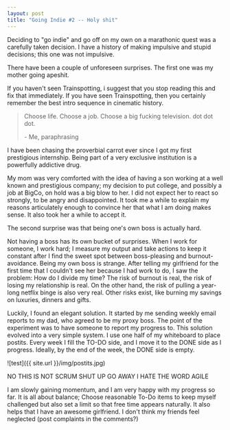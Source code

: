 ```yaml
---
layout: post
title: "Going Indie #2 -- Holy shit"
---
```


Deciding to "go indie" and go off on my own on a marathonic quest was a carefully taken decision. I have a history of making impulsive and stupid decisions; this one was not impulsive.

There have been a couple of unforeseen surprises. The first one was my mother going apeshit.

If you haven't seen Trainspotting, i suggest that you stop reading this and fix that immediately. If you have seen Trainspotting, then you certainly remember the best intro sequence in cinematic history.

> Choose life. Choose a job. Choose a big
> fucking television. dot dot dot.
>
> \- Me, paraphrasing

I have been chasing the proverbial carrot ever since I got my first prestigious internship. Being part of a very exclusive institution is a powerfully addictive drug.

My mom was very comforted with the idea of having a son working at a well known and prestigious company; my decision to put college, and possibly a job at BigCo, on hold was a big blow to her. I did not expect her to react so strongly, to be angry and disappointed. It took me a while to explain my reasons articulately enough to convince her that what I am doing makes sense. It also took her a while to accept it.

The second surprise was that being one's own boss is actually hard.

Not having a boss has its own bucket of surprises. When I work for someone, I work hard; I measure my output and take actions to keep it constant after I find the sweet spot between boss-pleasing and burnout-avoidance. Being my own boss is strange. After telling my girlfriend for the first time that I couldn't see her because I had work to do, I saw the problem: How do I divide my time? The risk of burnout is real, the risk of losing my relationship is real. On the other hand, the risk of pulling a year-long netflix binge is also very real. Other risks exist, like burning my savings on luxuries, dinners and gifts.

Luckily, I found an elegant solution. It started by me sending weekly email reports to my dad, who agreed to be my proxy boss. The point of the experiment was to have someone to report my progress to.
This solution evolved into a very simple system. I use one half of my whiteboard to place postits. Every week I fill the TO-DO side, and I move it to the DONE side as I progress. Ideally, by the end of the week, the DONE side is empty.

![test]({{ site.url }}/img/postits.jpg)

NO THIS IS NOT SCRUM SHUT UP GO AWAY I HATE THE WORD AGILE

I am slowly gaining momentum, and I am very happy with my progress so far. It is all about balance; Choose reasonable To-Do items to keep myself challenged but also set a limit so that free time appears naturally. It also helps that I have an awesome girlfriend. I don't think my friends feel neglected (post complaints in the comments?)



